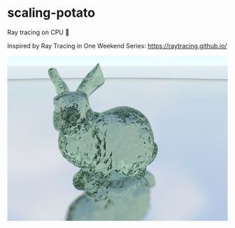 # scaling-potato

Ray tracing on CPU 🎥

Inspired by Ray Tracing in One Weekend Series: https://raytracing.github.io/

![demo_picture](images/demo.png)